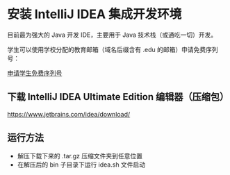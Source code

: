 # 安装 IntelliJ IDEA 集成开发环境

目前最为强大的 Java 开发 IDE，主要用于 Java 技术栈（或通吃一切）开发。

学生可以使用学校分配的教育邮箱（域名后缀含有 .edu 的邮箱）申请免费序列号：

[申请学生免费序列号](https://www.jetbrains.com/student/)

## 下载 IntelliJ IDEA Ultimate Edition 编辑器（压缩包）

https://www.jetbrains.com/idea/download/

## 运行方法

- 解压下载下来的 .tar.gz 压缩文件夹到任意位置
- 在解压后的 bin 子目录下运行 idea.sh 文件启动

